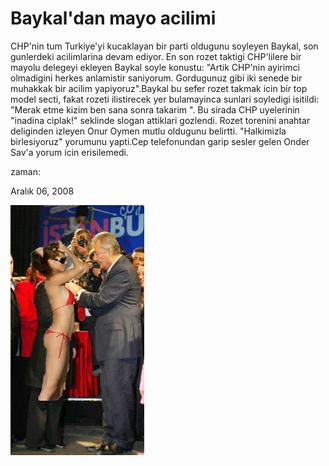 # Baykal'dan mayo acilimi
CHP'nin tum Turkiye'yi kucaklayan bir parti oldugunu soyleyen Baykal, son gunlerdeki acilimlarina devam ediyor. En son rozet taktigi CHP'lilere bir mayolu delegeyi ekleyen Baykal soyle konustu: "Artik CHP'nin ayirimci olmadigini herkes anlamistir saniyorum. Gordugunuz gibi iki senede bir muhakkak bir acilim yapiyoruz".Baykal bu sefer rozet takmak icin bir top model secti, fakat rozeti ilistirecek yer bulamayinca sunlari soyledigi isitildi: "Merak etme kizim ben sana sonra takarim ". Bu sirada CHP uyelerinin "inadina ciplak!" seklinde slogan attiklari gozlendi. Rozet torenini anahtar deliginden izleyen Onur Oymen mutlu oldugunu belirtti. "Halkimizla birlesiyoruz" yorumunu yapti.Cep telefonundan garip sesler gelen Onder Sav'a yorum icin erisilemedi.







zaman:

Aralık 06, 2008










![](baykal-lima.JPG)
